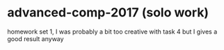 # advanced-comp-2017 (solo work)
homework set 1, I was probably a bit too creative with task 4 but I gives a good result anyway
